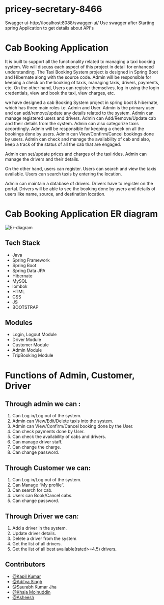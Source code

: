 # pricey-secretary-8466

Swagger ui-http://localhost:8088/swagger-ui/
Use swagger after Starting spring Application to get details about API's



# Cab Booking Application
It is built to support all the functionality related to managing a taxi booking system. 
We will discuss each aspect of this project in detail for enhanced understanding.
The Taxi Booking System project is designed in Spring Boot and Hibernate along with the source code.
Admin will be responsible for keeping a check on the booking of taxis, managing taxis, drivers,
payments, etc. On the other hand, Users can register themselves, log in using the login credentials,
view and book the taxi, view charges, etc.

we  have designed a cab Booking System project in spring boot & hibernate, which has three main roles i.e. Admin and User. Admin is the primary user and can add/remove/update any details related to the system. Admin can manage registered users and drivers. Admin can Add/Remove/Update cab and their details from the system. Admin can also categorize taxis accordingly. Admin will be responsible for keeping a check on all the bookings done by users. Admin can View/Confirm/Cancel bookings done by users. Admin can check and manage the availability of cab and also, keep a track of the status of all the cab that are engaged.

Admin can set/update prices and charges of the taxi rides. Admin can manage the drivers and their details.

On the other hand, users can register. Users can search and view the taxis available. Users can search taxis by entering the location.

Admin can maintain a database of drivers. Drivers have to register on the portal. Drivers will be able to see the booking done by users and details of users like name, source, and destination location.

# Cab Booking Application ER diagram

![Er-diagram](https://user-images.githubusercontent.com/100344844/193457247-6761050e-1214-4386-a224-9662c89dabee.png)


## Tech Stack

* Java
* Spring Framework
* Spring Boot
* Spring Data JPA
* Hibernate
* MySQL
* lombok
* HTML
* CSS
* JS
* BOOTSTRAP

## Modules

* Login, Logout Module
* Driver Module
* Customer Module
* Admin Module
* TripBooking Module
# Functions of Admin, Customer, Driver
## Through admin we can : 
1. Can Log in/Log out of the system.<br>
2. Admin can View/Edit/Delete taxis into the system.<br>
3. Admin can View/Confirm/Cancel booking done by the User.<br>
4. Can check payments done by User.<br>
5. Can check the availability of cabs and drivers.<br>
6. Can manage driver staff.<br>
7. Can change the charge.<br>
8. Can change password.<br>

## Through Customer we can:
1. Can Log in/Log out of the system.
2. Can Manage “My profile”.<br>
3. Can search for cab.<br>
4. Users can Book/Cancel cabs.<br>
5. Can change password.<br>

## Through Driver we can:
1. Add a driver in the system.
2. Update driver details.
3. Delete a driver from the system.
4. Get the list of all drivers.
5. Get the list of all best available(rated>=4.5) drivers.

## Contributors

* [@Kapil Kumar](https://github.com/KapilKumar7)
* [@Aditya Singh](https://github.com/Aditya-Singh26)
* [@Saurabh Kumar Jha](https://github.com/saurabhKJ7)
* [@Khaja Moinuddin](https://github.com/KhajaMoinuddin9836)
* [@Asheesh ](https://github.com/asheeshjaat)


